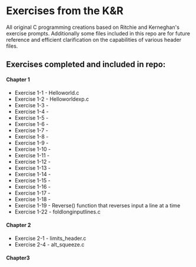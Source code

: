 # Exercises from the K&R
All original C programming creations based on Ritchie and Kerneghan's exercise prompts.
Additionally some files included in this repo are for future reference and efficient clarification on the capabilities of various header files.


## Exercises completed and included in repo:


#### Chapter 1
- Exercise 1-1 - Helloworld.c
- Exercise 1-2 - Helloworldexp.c
- Exercise 1-3 -
- Exercise 1-4 -
- Exercise 1-5 -
- Exercise 1-6 -
- Exercise 1-7 -
- Exercise 1-8 -
- Exercise 1-9 -
- Exercise 1-10 -
- Exercise 1-11 -
- Exercise 1-12 -
- Exercise 1-13 -
- Exercise 1-14 -
- Exercise 1-15 -
- Exercise 1-16 -
- Exercise 1-17 -
- Exercise 1-18 -
- Exercise 1-19 - Reverse() function that reverses input a line at a time
- Exercise 1-22 - foldlonginputlines.c

#### Chapter 2
- Exercise 2-1 - limits_header.c
- Exercise 2-4 - alt_squeeze.c


#### Chapter3















